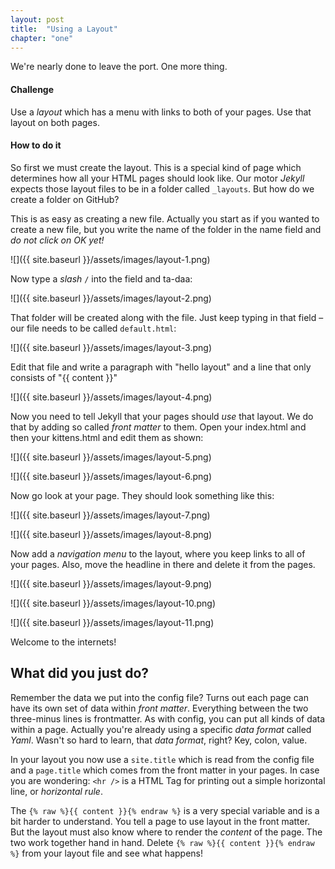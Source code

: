 ```yaml
---
layout: post
title:  "Using a Layout"
chapter: "one"
---
```


We're nearly done to leave the port. One more thing.

#### Challenge
Use a <em>layout</em> which has a menu with links to both of your pages. Use that layout on both pages.

#### How to do it

So first we must create the layout. This is a special kind of page which determines how all your HTML pages should look like. Our motor *Jekyll* expects those layout files to be in a folder called `_layouts`. But how do we create a folder on GitHub?

This is as easy as creating a new file. Actually you start as if you wanted to create a new file, but you write the name of the folder in the name field and *do not click on OK yet!*

![]({{ site.baseurl }}/assets/images/layout-1.png)

Now type a *slash* `/` into the field and ta-daa:

![]({{ site.baseurl }}/assets/images/layout-2.png)

That folder will be created along with the file. Just keep typing in that field – our file needs to be called `default.html`:

![]({{ site.baseurl }}/assets/images/layout-3.png)

Edit that file and write a paragraph with "hello layout" and a line that only consists of "{&#8203;{ content }}"

![]({{ site.baseurl }}/assets/images/layout-4.png)

Now you need to tell Jekyll that your pages should *use* that layout. We do that by adding so called *front matter* to them. Open your index.html and then your kittens.html and edit them as shown:

![]({{ site.baseurl }}/assets/images/layout-5.png)

![]({{ site.baseurl }}/assets/images/layout-6.png)

Now go look at your page. They should look something like this:

![]({{ site.baseurl }}/assets/images/layout-7.png)

![]({{ site.baseurl }}/assets/images/layout-8.png)

Now add a *navigation menu* to the layout, where you keep links to all of your pages. Also, move the headline in there and delete it from the pages.

![]({{ site.baseurl }}/assets/images/layout-9.png)

![]({{ site.baseurl }}/assets/images/layout-10.png)

![]({{ site.baseurl }}/assets/images/layout-11.png)

Welcome to the internets!

## What did you just do?

Remember the data we put into the config file? Turns out each page can have its own set of data within *front matter*. Everything between the two three-minus lines is frontmatter. As with config, you can put all kinds of data within a page. Actually you're already using a specific *data format* called *Yaml*. Wasn't so hard to learn, that *data format*, right? Key, colon, value.

In your layout you now use a `site.title` which is read from the config file and a `page.title` which comes from the front matter in your pages. In case you are wondering: `<hr />` is a HTML Tag for printing out a simple horizontal line, or *horizontal rule*. 

The `{% raw %}{{ content }}{% endraw %}` is a very special variable and is a bit harder to understand. You tell a page to use layout in the front matter. But the layout must also know where to render the *content* of the page. The two work together hand in hand. Delete `{% raw %}{{ content }}{% endraw %}` from your layout file and see what happens!

